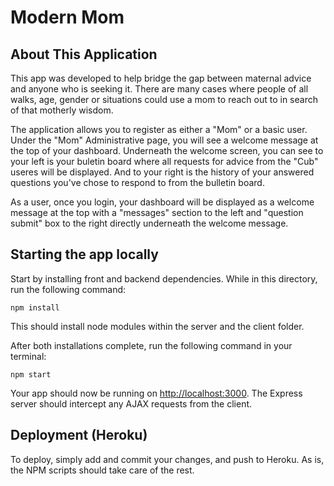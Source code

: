 # Modern Mom 

## About This Application

This app was developed to help bridge the gap between maternal advice and anyone who is seeking it. There are many cases where people of all walks, age, gender or situations could use a mom to reach out to in search of that motherly wisdom. 

The application allows you to register as either a "Mom" or a basic user. Under the "Mom" Administrative page, you will see a welcome message at the top of your dashboard.  Underneath the welcome screen, you can see to your left is your buletin board where all requests for advice from the "Cub" useres will be displayed. And to your right is the history of your answered questions you've chose to respond to from the bulletin board.

As a user, once you login, your dashboard will be displayed as a welcome message at the top with a "messages" section to the left and "question submit" box to the right directly underneath the welcome message. 

## Starting the app locally

Start by installing front and backend dependencies. While in this directory, run the following command:

```
npm install
```

This should install node modules within the server and the client folder.

After both installations complete, run the following command in your terminal:

```
npm start
```

Your app should now be running on <http://localhost:3000>. The Express server should intercept any AJAX requests from the client.

## Deployment (Heroku)

To deploy, simply add and commit your changes, and push to Heroku. As is, the NPM scripts should take care of the rest.